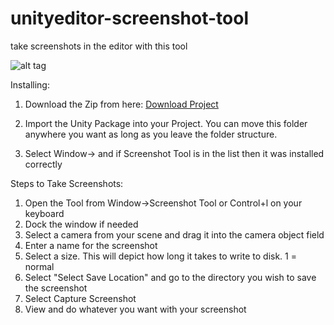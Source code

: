 # unityeditor-screenshot-tool

take screenshots in the editor with this tool

![alt tag](http://i.imgur.com/A6l6xjs.png)

Installing: 

1. Download the Zip from here: [Download Project](https://github.com/kinifi/unityeditor-screenshot-tool/archive/master.zip)

2. Import the Unity Package into your Project. You can move this folder anywhere you want as long as you leave the folder structure.

3. Select Window-> and if Screenshot Tool is in the list then it was installed correctly


Steps to Take Screenshots: 
1. Open the Tool from Window->Screenshot Tool or Control+l on your keyboard
2. Dock the window if needed
3. Select a camera from your scene and drag it into the camera object field
4. Enter a name for the screenshot
5. Select a size. This will depict how long it takes to write to disk. 1 = normal
6. Select "Select Save Location" and go to the directory you wish to save the screenshot
7. Select Capture Screenshot
8. View and do whatever you want with your screenshot




